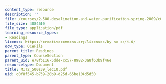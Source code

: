 ```yaml
---
content_type: resource
description: ''
file: /courses/2-500-desalination-and-water-purification-spring-2009/c0f8f545b73920b9d25d65be104d5d50_MIT2_500s09_lec10.pdf
file_size: 4884610
file_type: application/pdf
learning_resource_types:
- Readings
license: https://creativecommons.org/licenses/by-nc-sa/4.0/
ocw_type: OCWFile
parent_title: Readings
parent_type: CourseSection
parent_uid: e78fb116-5dde-cc57-8982-3a8f63b9f46e
resourcetype: Document
title: MIT2_500s09_lec10.pdf
uid: c0f8f545-b739-20b9-d25d-65be104d5d50
---
```

